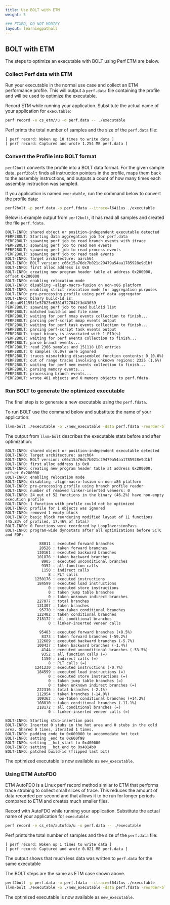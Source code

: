 ```yaml
---
title: Use BOLT with ETM
weight: 5

### FIXED, DO NOT MODIFY
layout: learningpathall
---
```


## BOLT with ETM

The steps to optimize an executable with BOLT using Perf ETM are below.

### Collect Perf data with ETM 

Run your executable in the normal use case and collect an ETM performance profile. This will output a `perf.data` file containing the profile and will be used to optimize the executable.

Record ETM while running your application. Substitute the actual name of your application for `executable`:

```bash { target="ubuntu:latest" }
perf record -e cs_etm//u -o perf.data -- ./executable
```

Perf prints the total number of samples and the size of the `perf.data` file:

```output
[ perf record: Woken up 10 times to write data ]
[ perf record: Captured and wrote 1.254 MB perf.data ]
```

### Convert the Profile into BOLT format

`perf2bolt` converts the profile into a BOLT data format. For the given sample data, `perf2bolt` finds all instruction pointers in the profile, maps them back to the assembly instructions, and outputs a count of how many times each assembly instruction was sampled.

If you application is named `executable`, run the command below to convert the profile data:

```bash { target="ubuntu:latest" }
perf2bolt -p perf.data -o perf.fdata --itrace=l64i1us ./executable
```

Below is example output from `perf2bolt`, it has read all samples and created the file `perf.fdata`.

```output
BOLT-INFO: shared object or position-independent executable detected
PERF2BOLT: Starting data aggregation job for perf.data
PERF2BOLT: spawning perf job to read branch events with itrace
PERF2BOLT: spawning perf job to read mem events
PERF2BOLT: spawning perf job to read process events
PERF2BOLT: spawning perf job to read task events
BOLT-INFO: Target architecture: aarch64
BOLT-INFO: BOLT version: c66c15a76dc7b021c29479a54aa1785928e9d1bf
BOLT-INFO: first alloc address is 0x0
BOLT-INFO: creating new program header table at address 0x200000, offset 0x200000
BOLT-INFO: enabling relocation mode
BOLT-INFO: disabling -align-macro-fusion on non-x86 platform
BOLT-INFO: enabling strict relocation mode for aggregation purposes
BOLT-INFO: pre-processing profile using perf data aggregator
BOLT-INFO: binary build-id is:     21dbca691155f1e57825e6381d727842f3d43039
PERF2BOLT: spawning perf job to read buildid list
PERF2BOLT: matched build-id and file name
PERF2BOLT: waiting for perf mmap events collection to finish...
PERF2BOLT: parsing perf-script mmap events output
PERF2BOLT: waiting for perf task events collection to finish...
PERF2BOLT: parsing perf-script task events output
PERF2BOLT: input binary is associated with 1 PID(s)
PERF2BOLT: waiting for perf events collection to finish...
PERF2BOLT: parse branch events...
PERF2BOLT: read 2366 samples and 151118 LBR entries
PERF2BOLT: 0 samples (0.0%) were ignored
PERF2BOLT: traces mismatching disassembled function contents: 0 (0.0%)
PERF2BOLT: out of range traces involving unknown regions: 2325 (1.6%)
PERF2BOLT: waiting for perf mem events collection to finish...
PERF2BOLT: parsing memory events...
PERF2BOLT: processing branch events...
PERF2BOLT: wrote 401 objects and 0 memory objects to perf.fdata
```

### Run BOLT to generate the optimized executable

The final step is to generate a new executable using the `perf.fdata`.

To run BOLT use the command below and substitute the name of your application:

```bash { target="ubuntu:latest" }
llvm-bolt ./executable -o ./new_executable -data perf.fdata -reorder-blocks=ext-tsp -reorder-functions=hfsort -split-functions -split-all-cold -split-eh -dyno-stats
```

The output from `llvm-bolt` describes the executable stats before and after optimization:

```output
BOLT-INFO: shared object or position-independent executable detected
BOLT-INFO: Target architecture: aarch64
BOLT-INFO: BOLT version: c66c15a76dc7b021c29479a54aa1785928e9d1bf
BOLT-INFO: first alloc address is 0x0
BOLT-INFO: creating new program header table at address 0x200000, offset 0x200000
BOLT-INFO: enabling relocation mode
BOLT-INFO: disabling -align-macro-fusion on non-x86 platform
BOLT-INFO: pre-processing profile using branch profile reader
BOLT-INFO: number of removed linker-inserted veneers: 0
BOLT-INFO: 24 out of 52 functions in the binary (46.2%) have non-empty execution profile
BOLT-INFO: 1 function with profile could not be optimized
BOLT-INFO: profile for 1 objects was ignored
BOLT-INFO: removed 1 empty block
BOLT-INFO: basic block reordering modified layout of 11 functions (45.83% of profiled, 17.46% of total)
BOLT-INFO: 0 Functions were reordered by LoopInversionPass
BOLT-INFO: program-wide dynostats after all optimizations before SCTC and FOP:

               88011 : executed forward branches
               20526 : taken forward branches
              130161 : executed backward branches
              101876 : taken backward branches
                8905 : executed unconditional branches
                9352 : all function calls
                1150 : indirect calls
                   8 : PLT calls
             1250176 : executed instructions
              184599 : executed load instructions
                   0 : executed store instructions
                   0 : taken jump table branches
                   0 : taken unknown indirect branches
              227077 : total branches
              131307 : taken branches
               95770 : non-taken conditional branches
              122402 : taken conditional branches
              218172 : all conditional branches
                   0 : linker-inserted veneer calls

               95483 : executed forward branches (+8.5%)
                8373 : taken forward branches (-59.2%)
              122689 : executed backward branches (-5.7%)
              100437 : taken backward branches (-1.4%)
                4144 : executed unconditional branches (-53.5%)
                9352 : all function calls (=)
                1150 : indirect calls (=)
                   8 : PLT calls (=)
             1241230 : executed instructions (-0.7%)
              184599 : executed load instructions (=)
                   0 : executed store instructions (=)
                   0 : taken jump table branches (=)
                   0 : taken unknown indirect branches (=)
              222316 : total branches (-2.1%)
              112954 : taken branches (-14.0%)
              109362 : non-taken conditional branches (+14.2%)
              108810 : taken conditional branches (-11.1%)
              218172 : all conditional branches (=)
                   0 : linker-inserted veneer calls (=)

BOLT-INFO: Starting stub-insertion pass
BOLT-INFO: Inserted 0 stubs in the hot area and 0 stubs in the cold area. Shared 0 times, iterated 1 times.
BOLT-INFO: padding code to 0x600000 to accommodate hot text
BOLT-INFO: setting _end to 0x600f98
BOLT-INFO: setting __hot_start to 0x400000
BOLT-INFO: setting __hot_end to 0x4014b0
BOLT-INFO: patched build-id (flipped last bit)
```

The optimized executable is now available as `new_executable`. 

### Using ETM AutoFDO

ETM AutoFDO is a Linux perf record method similar to ETM that performs trace strobing to collect small slices of trace. This reduces the amount of data recorded per second and that allows it to be run for longer periods compared to ETM and creates much smaller files. 

Record with AutoFDO while running your application. Substitute the actual name of your application for `executable`:

```bash { target="ubuntu:latest" }
perf record -e cs_etm/autofdo/u -o perf.data -- ./executable
```

Perf prints the total number of samples and the size of the `perf.data` file:

```output
[ perf record: Woken up 1 times to write data ]
[ perf record: Captured and wrote 0.021 MB perf.data ]
```

The output shows that much less data was written to `perf.data` for the same executable

The BOLT steps are the same as ETM case shown above.

```bash { target="ubuntu:latest" }
perf2bolt -p perf.data -o perf.fdata --itrace=l64i1us ./executable
llvm-bolt ./executable -o ./new_executable -data perf.fdata -reorder-blocks=ext-tsp -reorder-functions=hfsort -split-functions -split-all-cold -split-eh -dyno-stats
```

The optimized executable is now available as `new_executable`. 
